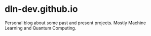 # dln-dev.github.io
Personal blog about some past and present projects. Mostly Machine Learning and Quantum Computing.
